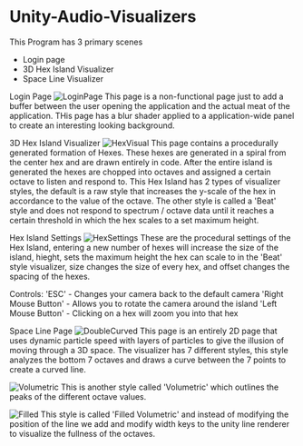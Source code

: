 # Unity-Audio-Visualizers

This Program has 3 primary scenes
- Login page
- 3D Hex Island Visualizer
- Space Line Visualizer

Login Page
![LoginPage](https://user-images.githubusercontent.com/72539181/177244777-675b1467-fd35-4b45-a032-cca489aad37f.PNG)
This page is a non-functional page just to add a buffer between the user opening the application and the actual meat of the application. THis page has a blur shader applied to a application-wide panel to create an interesting looking background.

3D Hex Island Visualizer
![HexVisual](https://user-images.githubusercontent.com/72539181/177244786-9da79c2c-6cfa-4b69-a4ad-d6b51c74c034.PNG)
This page contains a procedurally generated formation of Hexes. These hexes are generated in a spiral from the center hex and are drawn entirely in code. After the entire island is generated the hexes are chopped into octaves and assigned a certain octave to listen and respond to. This Hex Island has 2 types of visualizer styles, the default is a raw style that increases the y-scale of the hex in accordance to the value of the octave. The other style is called a 'Beat' style and does not respond to spectrum / octave data until it reaches a certain threshold in which the hex scales to a set maximum height.

Hex Island Settings
![HexSettings](https://user-images.githubusercontent.com/72539181/177244788-b094b756-dab7-4738-bd46-68243128bb0f.PNG)
These are the procedural settings of the Hex Island, entering a new number of hexes will increase the size of the island, hieght, sets the maximum height the hex can scale to in the 'Beat' style visualizer, size changes the size of every hex, and offset changes the spacing of the hexes.

Controls: 
    'ESC' - Changes your camera back to the default camera
    'Right Mouse Button' - Allows you to rotate the camera around the island
    'Left Mouse Button' - Clicking on a hex will zoom you into that hex
    
Space Line Page
![DoubleCurved](https://user-images.githubusercontent.com/72539181/177244793-a91e1577-69bb-433a-bbec-ecaccfc41c00.PNG)
This page is an entirely 2D page that uses dynamic particle speed with layers of particles to give the illusion of moving through a 3D space. The visualizer has 7 different styles, this style analyzes the bottom 7 octaves and draws a curve between the 7 points to create a curved line.

![Volumetric](https://user-images.githubusercontent.com/72539181/177244797-0deb8311-e90a-481a-bea4-bca8b4366a67.PNG)
This is another style called 'Volumetric' which outlines the peaks of the different octave values.

![Filled](https://user-images.githubusercontent.com/72539181/177244800-ca818fa0-06b4-4af8-88c6-6aca25a99a35.PNG)
This style is called 'Filled Volumetric' and instead of modifying the position of the line we add and modify width keys to the unity line renderer to visualize the fullness of the octaves.
